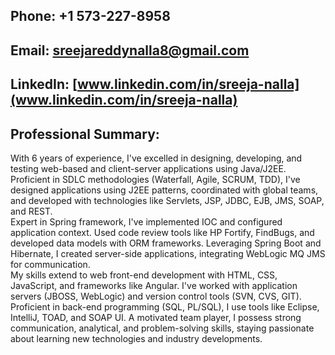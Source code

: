 ## Phone: +1 573-227-8958
## Email:  sreejareddynalla8@gmail.com
## LinkedIn: [www.linkedin.com/in/sreeja-nalla](www.linkedin.com/in/sreeja-nalla)

## Professional Summary:

With 6 years of experience, I've excelled in designing, developing, and testing web-based and client-server applications using Java/J2EE. Proficient in SDLC methodologies (Waterfall, Agile, SCRUM, TDD), I've designed applications using J2EE patterns, coordinated with global teams, and developed with technologies like Servlets, JSP, JDBC, EJB, JMS, SOAP, and REST.
<br /> 
Expert in Spring framework, I've implemented IOC and configured application context. Used code review tools like HP Fortify, FindBugs, and developed data models with ORM frameworks. Leveraging Spring Boot and Hibernate, I created server-side applications, integrating WebLogic MQ JMS for communication.
<br /> 
My skills extend to web front-end development with HTML, CSS, JavaScript, and frameworks like Angular. I've worked with application servers (JBOSS, WebLogic) and version control tools (SVN, CVS, GIT). Proficient in back-end programming (SQL, PL/SQL), I use tools like Eclipse, IntelliJ, TOAD, and SOAP UI. A motivated team player, I possess strong communication, analytical, and problem-solving skills, staying passionate about learning new technologies and industry developments.

<br /> 

